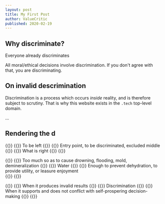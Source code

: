```yaml
---
layout: post
title: My First Post
author: ValueCritic
published: 2020-02-19
---
```


## Why discriminate?

Everyone already discriminates

All moral/ethical decisions involve discrimination. If you don't agree with that, you are discriminating.
## On invalid descrimination

Discrimination is a process which occurs _inside_ reality, and is therefore subject to scrutiny. That is why this website exists in the `.tech` top-level domain.



...
## Rendering the d

{{<d main="Structure of the discriminator">}}
    {{<dc column="left">}}
        To be left
    {{</dc>}}
    {{<dc column="middle">}}
        Entry point, to be discriminated, excluded middle
    {{</dc>}}
    {{<dc column="right" >}}
        What is right
    {{</dc>}}
{{</d>}}

{{<d main="Additional item to be discriminated" >}}
    {{<dc column="left">}}
        Too much so as to cause drowning, flooding, mold, demineralization
    {{</dc>}}
    {{<dc column="middle">}}
        Water
    {{</dc>}}
    {{<dc column="right">}}
        Enough to prevent dehydration, to provide utility, or leasure enjoyment  
    {{</dc>}}
{{</d>}}

{{<d main="Discriminating discrimination">}}
    {{<dc column="left">}}
        When it produces invalid results
    {{</dc>}}
    {{<dc column="middle">}}
        Discrimination
    {{</dc>}}
    {{<dc column="right">}}
        When it supports and does not conflict with self-prospering decision-making
    {{</dc>}}
{{</d>}}